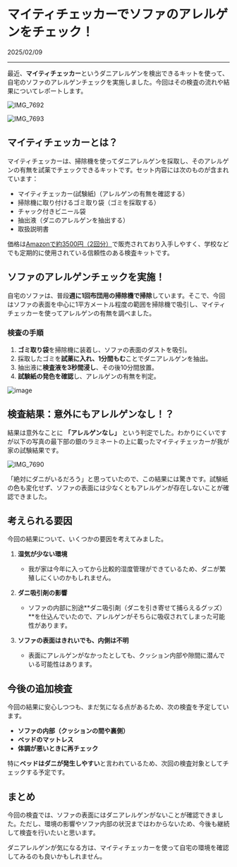 # マイティチェッカーでソファのアレルゲンをチェック！

2025/02/09

---

最近、**マイティチェッカー**というダニアレルゲンを検出できるキットを使って、自宅のソファのアレルゲンチェックを実施しました。今回はその検査の流れや結果についてレポートします。

![IMG_7692](https://github.com/user-attachments/assets/dbe6cff6-9639-4212-b202-a32c67dbaf59)

![IMG_7693](https://github.com/user-attachments/assets/79a7d51e-da95-4520-a453-a757ea040c33)


## **マイティチェッカーとは？**
マイティチェッカーは、掃除機を使ってダニアレルゲンを採取し、そのアレルゲンの有無を試薬でチェックできるキットです。セット内容には次のものが含まれています：

- マイティチェッカー(試験紙)（アレルゲンの有無を確認する）
- 掃除機に取り付けるゴミ取り袋（ゴミを採取する）
- チャック付きビニール袋
- 抽出液（ダニのアレルゲンを抽出する）
- 取扱説明書

価格は[Amazonで約3500円（2回分）](https://www.amazon.co.jp/dp/B0092KRX4U/)で販売されており入手しやすく、学校などでも定期的に使用されている信頼性のある検査キットです。

## **ソファのアレルゲンチェックを実施！**
自宅のソファは、普段**週に1回布団用の掃除機で掃除**しています。そこで、今回はソファの表面を中心に1平方メートル程度の範囲を掃除機で吸引し、マイティチェッカーを使ってアレルゲンの有無を調べました。

### **検査の手順**
1. **ゴミ取り袋**を掃除機に装着し、ソファの表面のダストを吸引。
2. 採取したゴミを**試薬に入れ、1分間もむ**ことでダニアレルゲンを抽出。
3. 抽出液に**検査液を3秒間浸し**、その後10分間放置。
4. **試験紙の発色を確認**し、アレルゲンの有無を判定。

![image](https://github.com/user-attachments/assets/e9cc1d6c-0c10-4ea1-a608-47ef14a90f98)


## **検査結果：意外にもアレルゲンなし！？**
結果は意外なことに **「アレルゲンなし」** という判定でした。わかりにくいですが以下の写真の最下部の銀のラミネートの上に載ったマイティチェッカーが我が家の試験結果です。  

![IMG_7690](https://github.com/user-attachments/assets/34930d09-ac0f-48b8-82d8-56c8b4921f90)

「絶対にダニがいるだろう」と思っていたので、この結果には驚きです。試験紙の色も変化せず、ソファの表面には少なくともアレルゲンが存在しないことが確認できました。

## **考えられる要因**
今回の結果について、いくつかの要因を考えてみました。

1. **湿気が少ない環境**  
   - 我が家は今年に入ってから比較的湿度管理ができているため、ダニが繁殖しにくいのかもしれません。
   
2. **ダニ吸引剤の影響**  
   - ソファの内部に別途**ダニ吸引剤（ダニを引き寄せて捕らえるグッズ）**を仕込んでいたので、アレルゲンがそちらに吸収されてしまった可能性があります。

3. **ソファの表面はきれいでも、内側は不明**  
   - 表面にアレルゲンがなかったとしても、クッション内部や隙間に潜んでいる可能性はあります。

## **今後の追加検査**
今回の結果に安心しつつも、まだ気になる点があるため、次の検査を予定しています。

- **ソファの内部（クッションの間や裏側）**
- **ベッドのマットレス**
- **体調が悪いときに再チェック**

特に**ベッドはダニが発生しやすい**と言われているため、次回の検査対象としてチェックする予定です。

## **まとめ**
今回の検査では、ソファの表面にはダニアレルゲンがないことが確認できました。ただし、環境の影響やソファ内部の状況まではわからないため、今後も継続して検査を行いたいと思います。

ダニアレルゲンが気になる方は、マイティチェッカーを使って自宅の環境を確認してみるのも良いかもしれません。
